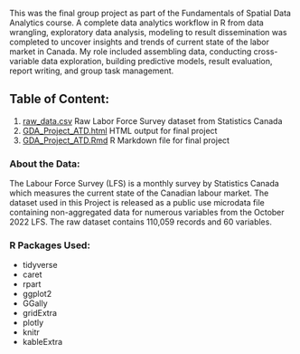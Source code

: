This was the final group project as part of the Fundamentals of Spatial Data Analytics course. A complete data analytics workflow in R from data wrangling, exploratory data analysis, modeling to result dissemination was completed to uncover insights and trends of current state of the labor market in Canada.
My role included assembling data, conducting cross-variable data exploration, building predictive models, result evaluation, report writing, and group task management. 

## Table of Content:
1. [raw_data.csv](https://github.com/cindyhopp/EDA/blob/main/StatsCan_labor_force_survey/raw_data.csv) Raw Labor Force Survey dataset from Statistics Canada
2. [GDA_Project_ATD.html](https://github.com/cindyhopp/EDA/blob/main/StatsCan_labor_force_survey/GDA_Project_ATD.html) HTML output for final project
3. [GDA_Project_ATD.Rmd](https://github.com/cindyhopp/EDA/blob/main/StatsCan_labor_force_survey/GDA_Project_ATD.rmd) R Markdown file for final project

### About the Data:
The Labour Force Survey (LFS) is a monthly survey by Statistics Canada which measures the current state of the Canadian labour market. The dataset used in this Project is released as a public use microdata file containing non-aggregated data for numerous variables from the October 2022 LFS.
The raw dataset contains 110,059 records and 60 variables.

### R Packages Used:
* tidyverse
* caret
* rpart
* ggplot2
* GGally
* gridExtra
* plotly
* knitr
* kableExtra
